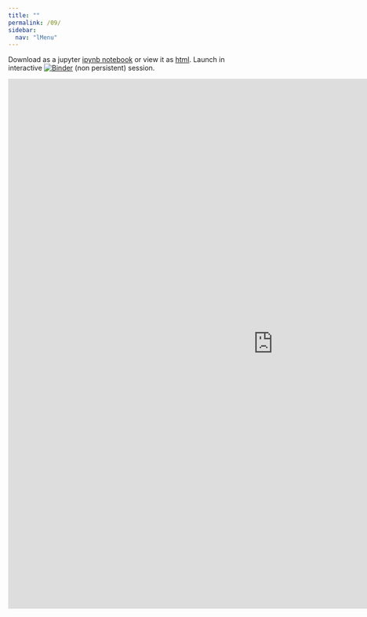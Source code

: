 ```yaml
---
title: ""
permalink: /09/
sidebar:
  nav: "lMenu"
---
```


Download as a jupyter [ipynb notebook](https://datascience-intro.github.io/1MS041-2020/lectures/09.ipynb) or view it as [html](https://datascience-intro.github.io/1MS041-2020/lectures/09.html).
Launch in interactive <a  href="https://mybinder.org/v2/gh/datascience-intro/1MS041-2020/gh-pages?filepath=lectures%2F09.ipynb" target="_blank"><img src="https://mybinder.org/badge_logo.svg" alt="Binder"></img></a> (non persistent) session.

<iframe src="https://datascience-intro.github.io/1MS041-2020/lectures/09.html" width="1080" height="1080" frameborder="0"></iframe>

    